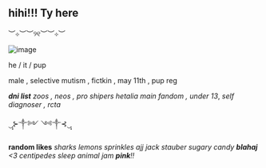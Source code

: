 ## hihi!!! Ty here

︶⊹︶︶୨୧︶︶⊹︶

![image](https://github.com/user-attachments/assets/6c604cc0-fac5-4da1-bae3-e5615a10ddcb)


he / it / pup

male , selective mutism , fictkin , may 11th , pup reg

***dni list***
*zoos , neos , pro shipers*
*hetalia main fandom , under 13*,
*self diagnoser , rcta*

‿̩͙⊱༒︎༻ ༺༒︎⊰‿̩͙

**random likes**
*sharks
lemons
sprinkles
ajj
jack stauber
sugary candy
**blahaj** <3
centipedes
sleep
animal jam
**pink**!!*

